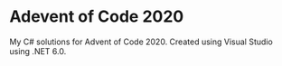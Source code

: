 # Adevent of Code 2020
My C# solutions for Advent of Code 2020. Created using Visual Studio using .NET 6.0.
